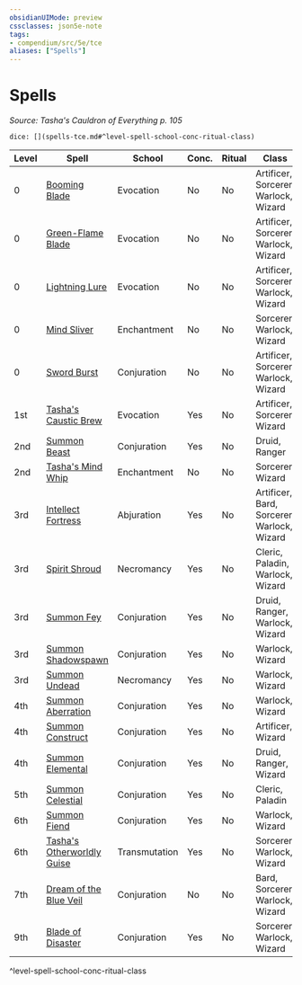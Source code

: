 ```yaml
---
obsidianUIMode: preview
cssclasses: json5e-note
tags:
- compendium/src/5e/tce
aliases: ["Spells"]
---
```

# Spells
*Source: Tasha's Cauldron of Everything p. 105* 

`dice: [](spells-tce.md#^level-spell-school-conc-ritual-class)`

| Level | Spell | School | Conc. | Ritual | Class |
|-------|-------|--------|-------|--------|-------|
| 0 | [Booming Blade](booming-blade-tce.md) | Evocation | No | No | Artificer, Sorcerer, Warlock, Wizard |
| 0 | [Green-Flame Blade](green-flame-blade-tce.md) | Evocation | No | No | Artificer, Sorcerer, Warlock, Wizard |
| 0 | [Lightning Lure](lightning-lure-tce.md) | Evocation | No | No | Artificer, Sorcerer, Warlock, Wizard |
| 0 | [Mind Sliver](mind-sliver-tce.md) | Enchantment | No | No | Sorcerer, Warlock, Wizard |
| 0 | [Sword Burst](sword-burst-tce.md) | Conjuration | No | No | Artificer, Sorcerer, Warlock, Wizard |
| 1st | [Tasha's Caustic Brew](tashas-caustic-brew-tce.md) | Evocation | Yes | No | Artificer, Sorcerer, Wizard |
| 2nd | [Summon Beast](summon-beast-tce.md) | Conjuration | Yes | No | Druid, Ranger |
| 2nd | [Tasha's Mind Whip](tashas-mind-whip-tce.md) | Enchantment | No | No | Sorcerer, Wizard |
| 3rd | [Intellect Fortress](intellect-fortress-tce.md) | Abjuration | Yes | No | Artificer, Bard, Sorcerer, Warlock, Wizard |
| 3rd | [Spirit Shroud](spirit-shroud-tce.md) | Necromancy | Yes | No | Cleric, Paladin, Warlock, Wizard |
| 3rd | [Summon Fey](summon-fey-tce.md) | Conjuration | Yes | No | Druid, Ranger, Warlock, Wizard |
| 3rd | [Summon Shadowspawn](summon-shadowspawn-tce.md) | Conjuration | Yes | No | Warlock, Wizard |
| 3rd | [Summon Undead](summon-undead-tce.md) | Necromancy | Yes | No | Warlock, Wizard |
| 4th | [Summon Aberration](summon-aberration-tce.md) | Conjuration | Yes | No | Warlock, Wizard |
| 4th | [Summon Construct](summon-construct-tce.md) | Conjuration | Yes | No | Artificer, Wizard |
| 4th | [Summon Elemental](summon-elemental-tce.md) | Conjuration | Yes | No | Druid, Ranger, Wizard |
| 5th | [Summon Celestial](summon-celestial-tce.md) | Conjuration | Yes | No | Cleric, Paladin |
| 6th | [Summon Fiend](summon-fiend-tce.md) | Conjuration | Yes | No | Warlock, Wizard |
| 6th | [Tasha's Otherworldly Guise](tashas-otherworldly-guise-tce.md) | Transmutation | Yes | No | Sorcerer, Warlock, Wizard |
| 7th | [Dream of the Blue Veil](dream-of-the-blue-veil-tce.md) | Conjuration | No | No | Bard, Sorcerer, Warlock, Wizard |
| 9th | [Blade of Disaster](blade-of-disaster-tce.md) | Conjuration | Yes | No | Sorcerer, Warlock, Wizard |
^level-spell-school-conc-ritual-class